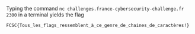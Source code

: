 Typing the command `nc challenges.france-cybersecurity-challenge.fr 2300` in a terminal yields the flag

`FCSC{Tous_les_flags_ressemblent_à_ce_genre_de_chaines_de_caractères!}`
